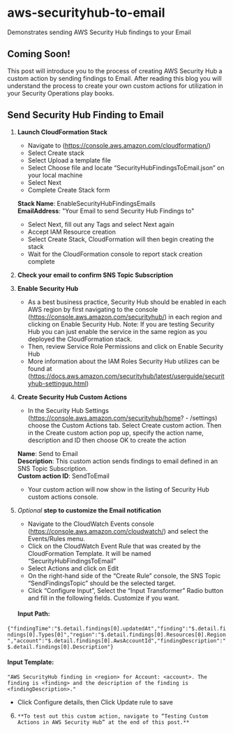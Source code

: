 # aws-securityhub-to-email
Demonstrates sending AWS Security Hub findings to your Email 

## Coming Soon!
This post will introduce you to the process of creating AWS Security Hub a custom action by sending findings to Email.  After reading this blog you will understand the process to create your own custom actions for utilization in your Security Operations play books.

## Send Security Hub Finding to Email

1.	**Launch CloudFormation Stack**
       + Navigate to (https://console.aws.amazon.com/cloudformation/)
       + Select Create stack
       + Select Upload a template file
       + Select Choose file and locate “SecurityHubFindingsToEmail.json” on your local machine
       + Select Next
       + Complete Create Stack form

      **Stack Name**:  EnableSecurityHubFindingsEmails  
      **EmailAddress**: "Your Email to send Security Hub Findings to"

     + Select Next, fill out any Tags and select Next again
     + Accept IAM Resource creation
     + Select Create Stack, CloudFormation will then begin creating the stack
     + Wait for the CloudFormation console to report stack creation complete

2.	**Check your email to confirm SNS Topic Subscription**  
3.	**Enable Security Hub** 
       + As a  best business practice, Security Hub should be enabled in each AWS region by first navigating to the console (https://console.aws.amazon.com/securityhub/) in each region and clicking on Enable Security Hub. Note: If you are testing Security Hub you can just enable the service in the same region as you deployed the CloudFormation stack.
       + Then, review Service Role Permissions and click on Enable Security Hub
       + More information about the IAM Roles Security Hub utilizes can be found at (https://docs.aws.amazon.com/securityhub/latest/userguide/securityhub-settingup.html)

4.	**Create Security Hub Custom Actions**
       + In the Security Hub Settings (https://console.aws.amazon.com/securityhub/home? - /settings) choose the Custom Actions tab. Select Create custom action. Then in the Create custom action pop up, specify the action name, description and ID then choose OK to create the action

      **Name**: Send to Email  
      **Description**: This custom action sends findings to email defined in an SNS Topic Subscription.  
      **Custom action ID**: SendToEmail

      + Your custom action will now show in the listing of Security Hub custom actions console.

5.	*Optional* **step to customize the Email notification**
       - Navigate to the CloudWatch Events console (https://console.aws.amazon.com/cloudwatch/) and select the Events/Rules menu.
       - Click on the CloudWatch Event Rule that was created by the CloudFormation Template. It will be named “SecurityHubFindingsToEmail”
       - Select Actions and click on Edit
       - On the right-hand side of the “Create Rule” console, the SNS Topic “SendFindingsTopic” should be the selected target.
       - Click “Configure Input”, Select the “Input Transformer” Radio button and fill in the following fields. Customize if you want.

      #### Input Path:
```{"findingTime":"$.detail.findings[0].updatedAt","finding":"$.detail.findings[0].Types[0]","region":"$.detail.findings[0].Resources[0].Region","account":"$.detail.findings[0].AwsAccountId","findingDescription":"$.detail.findings[0].Description"}```
   #### Input Template:
 ```"AWS SecurityHub finding in <region> for Account: <account>. The finding is <finding> and the description of the finding is <findingDescription>."```

   - Click Configure details, then Click Update rule to save

6.     **To test out this custom action, navigate to “Testing Custom Actions in AWS Security Hub” at the end of this post.**
